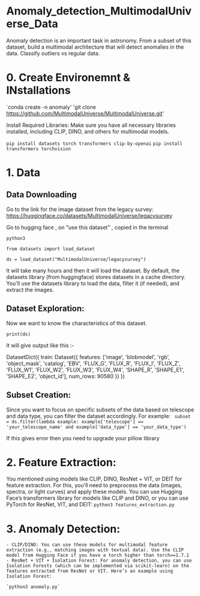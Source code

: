 # Anomaly_detection_MultimodalUniverse_Data
Anomaly detection is an important task in astronomy. From a subset of this dataset, build a multimodal architecture that will detect anomalies in the data. Classify outliers vs regular data.

# 0. Create Environemnt & INstallations
`conda create -n anomaly'
'git clone https://github.com/MultimodalUniverse/MultimodalUniverse.git'
 
 Install Required Libraries: Make sure you have all necessary libraries installed, including CLIP, DINO, and others for multimodal models.

`pip install datasets torch transformers clip-by-openai`
`pip install transformers torchvision`



# 1. Data
## Data Downloading 
Go to the link for the image dataset from the legacy survey: https://huggingface.co/datasets/MultimodalUniverse/legacysurvey

Go to hugging face , on "use this dataset" , copied 
in the terminal

`python3`

`from datasets import load_dataset`

`ds = load_dataset("MultimodalUniverse/legacysurvey")`

It will take many hours and then it will load the dataset. By default, the datasets library (from huggingface) stores datasets in a cache directory. You'll use the datasets library to load the data, filter it (if needed), and extract the images.

## Dataset Exploration:

Now we want to know the characteristics of this dataset.

`print(ds)`


It will give output like this :-

DatasetDict({
    train: Dataset({
        features: ['image', 'blobmodel', 'rgb', 'object_mask', 'catalog', 'EBV', 'FLUX_G', 'FLUX_R', 'FLUX_I', 'FLUX_Z', 'FLUX_W1', 'FLUX_W2', 'FLUX_W3', 'FLUX_W4', 'SHAPE_R', 'SHAPE_E1', 'SHAPE_E2', 'object_id'],
        num_rows: 90580
    })
})

##  Subset Creation:

Since you want to focus on specific subsets of the data based on telescope and data type, you can filter the dataset accordingly. For example:
` subset = ds.filter(lambda example: example['telescope'] == 'your_telescope_name' and example['data_type'] == 'your_data_type')`

If this gives error then you need to upgrade your pillow library 

# 2. Feature Extraction:

You mentioned using models like CLIP, DINO, ResNet + VIT, or DEIT for feature extraction. For this, you'll need to preprocess the data (images, spectra, or light curves) and apply these models. You can use Hugging Face’s transformers library for models like CLIP and DINO, or you can use PyTorch for ResNet, VIT, and DEIT:
`python3 features_extraction.py`

# 3. Anomaly Detection:

    - CLIP/DINO: You can use these models for multimodal feature extraction (e.g., matching images with textual data). Use the CLIP model from Hugging Face if you have a torch higher than torch==1.7.1
    - ResNet + VIT + Isolation Forest: For anomaly detection, you can use Isolation Forests (which can be implemented via scikit-learn) on the features extracted from ResNet or VIT. Here’s an example using Isolation Forest:

    `python3 anomaly.py`
    


